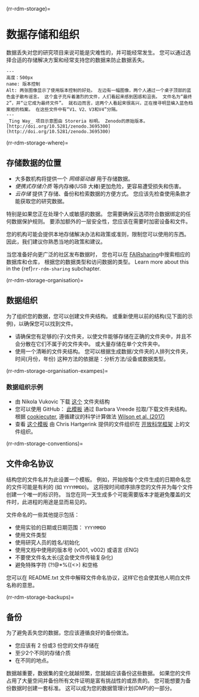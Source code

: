(rr-rdm-storage)=
# 数据存储和组织

数据丢失对您的研究项目来说可能是灾难性的，并可能经常发生。 您可以通过选择合适的存储解决方案和经常支持您的数据来防止数据丢失。

```{figure} ../../figures/version-control.jpg
---
高度：500px
name: 版本控制
Alt: 两张图像显示了使用版本控制的好处。 左边有一幅图像，两个人通过一个桌子顶部的蓝色盒子散布谣言。 这个盒子充斥着激烈的文件，人们看起来感到困惑和沮丧。 文件名为“最终2”，并“让它成为最终文件”。 就右边而言，这两个人看起来很高兴，正在搜寻明显编入蓝色档案柜的档案。 在这些文件中有“V1、V2、V3和V4”分隔。
---
_Ting Way_ 项目示意图由 Storeria 标明。 Zenodo的原始版本。 [http://doi.org/10.5281/zenodo.3695300](http://doi.org/10.5281/zenodo.3695300)
```

(rr-rdm-storage-where)=
## 存储数据的位置

- 大多数机构将提供一个 _网络驱动器_ 用于存储数据。
- _便携式存储介质_ 等内存棒(USB 大棒)更加危险，更容易遭受损失和伤害。
- _云存储_ 提供了存储、备份和检索数据的方便方式。 您应该先检查使用条款才能获取您的研究数据。

特别是如果您正在处理个人或敏感的数据。 您需要确保云选项符合数据绑定的任何数据保护规则。 要添加额外的一层安全性，您应该在需要时加密设备和文件。

您的机构可能会提供本地存储解决办法和政策或准则，限制您可以使用的东西。 因此，我们建议你熟悉当地的政策和建议。

当您准备好向更广泛的社区发布数据时， 您也可以在 [FAIRsharing](https://fairsharing.org/databases)中搜索相应的数据库和仓库， 根据您的数据类型和访问数据的类型。 Learn more about this in the {ref}`rr-rdm-sharing` subchapter.

(rr-rdm-storage-organisation)=
## 数据组织

为了组织您的数据，您可以创建文件夹结构。 或重新使用以前的结构(见下面的示例)，以确保您可以找到文件。

-   请确保您有足够的(子)文件夹，以使文件能够存储在正确的文件夹中，并且不会分散在它们不属于的文件夹中。 或大量存储在单个文件夹中。
-   使用一个清晰的文件夹结构。 您可以根据生成数据/文件夹的人排列文件夹，时间(月份，年份) 这种方法的依据是：分析方法/设备或数据类型。

(rr-rdm-storage-organisation-exampes)=
### 数据组织示例

- 由 Nikola Vukovic 下载 [这个](http://nikola.me/folder_structure.html) 文件夹结构
- 您可以使用 GitHub： [此模板](https://github.com/bvreede/good-enough-project) 通过 Barbara Vreede 拉取/下载文件夹结构。 根据 [cookiecuter](https://github.com/cookiecutter/cookiecutter), 遵循建议的科学计算做法 [Wilson et al. (2017)](https://doi.org/10.1371/journal.pcbi.1005510)
- 查看 [这个模板](https://osf.io/4sdn3/) 由 Chris Hartgerink 提供的文件组织在 [开放科学框架](https://osf.io/) 上的文件组织。

(rr-rdm-storage-conventions)=
## 文件命名协议

结构您的文件名并为此设置一个模板。 例如，开始按每个文件生成的日期命名您的文件可能是有利的 (如 `YYYYMMDD`)。 这将按时间顺序排序您的文件并为每个文件创建一个唯一的标识符。 当您在同一天生成多个可能需要版本才能避免覆盖的文件时，此进程的用途是显而易见的。


文件命名的一些其他提示包括：
- 使用实验的日期或日期范围： `YYYYMMDD`
- 使用文件类型
- 使用研究人员的姓名/初始化
- 使用文档中使用的版本号 (v001, v002) 或语言 (ENG)
- 不要使文件名太长(这会使文件传输复杂化)
- 避免特殊字符 (?\!@\*%{[<>) 和空格

您可以在 README.txt 文件中解释文件命名协议，这样它也会使其他人明白文件名称的意思。

(rr-rdm-storage-backups)=
## 备份

为了避免丢失您的数据，您应该遵循良好的备份做法。

- 您应该有 2 份或3 份您的文件存储在
- 至少2个不同的存储介质
- 在不同的地点。

数据越重要，数据集的变化就越频繁，您就越应该备份这些数据。 如果您的文件占用了大量空间并备份所有文件证明是富有挑战性的或昂贵的。 您可能想要为备份数据时创建一套标准。 这可以成为您的数据管理计划(DMP)的一部分。
